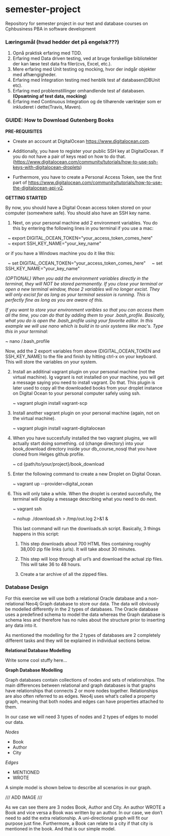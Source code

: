 # semester-project
Repository for semester project in our test and database courses on Cphbusiness PBA in software development

### Læringsmål (hvad hedder det på engelsk???)

1. Opnå praktisk erfaring med TDD.
2. Erfaring med Data driven testing, ved at bruge forskellige bibliotekter der kan læse test data fra filer(cvs, Excel, etc.).
3. Mere erfaring med Unit testing og mocking, hvor der indgår objekter med afhængigheder.
4. Erfaring med  Integration testing med henblik test af databasen(DBUnit etc).
5. Erfaring med problemstillinger omhandlende test af databasen.**(Opsætning af test data, mocking)**
6. Erfaring med Continuous Integration og de tilhørende værktøjer som er inkluderet i dette(Travis, Maven). 

### GUIDE: How to Download Gutenberg Books

**PRE-REQUISITES**

* Create an account at DigitalOcean https://www.digitalocean.com.

* Additionally, you have to register your public SSH key at DigitalOcean. If you do not have a pair of keys read on how to do that. (https://www.digitalocean.com/community/tutorials/how-to-use-ssh-keys-with-digitalocean-droplets)

* Furthermore, you have to create a Personal Access Token, see the first part of https://www.digitalocean.com/community/tutorials/how-to-use-the-digitalocean-api-v2.

**GETTING STARTED**

By now, you should have a Digital Ocean access token stored on your computer (somewhere safe). You should also have an SSH key name.

1. Next, on your personal machine add 2 environment variables. You do this by entering the following lines in you terminal if    you use a mac:

   ~ export DIGITAL_OCEAN_TOKEN="your_access_token_comes_here"    
   ~ export SSH_KEY_NAME="your_key_name"    

   or if you have a Windows machine you do it like this:  

   ~ set DIGITAL_OCEAN_TOKEN="your_access_token_comes_here"   
   ~ set SSH_KEY_NAME="your_key_name"   

   _(OPTIONAL) When you add the environment variables directly in the terminal, they will NOT be stored permanently. If you        close your terminal or open a new terminal window, those 2 variables will no longer excist. They will only excist for as      long as your terminal session is running. This is perfectly fine as long as you are aware of this._  
   
   _If you want to store your environment varibles so that you can access them all the time, you can do that by adding them to    your .bash_profile. Basically, what you do is open the .bash_profile using your favorite editor. In this example we will      use nano which is build in to unix systems like mac's. Type this in your terminal:_  
   
   ~ nano /.bash_profile  
   
   Now, add the 2 export variables from above (DIGITAL_OCEAN_TOKEN and SSH_KEY_NAME) to the file and finish by hitting ctrl-x    on your keyboard. This will store the variables on your system.
   
   
2. Install an additinal vagrant plugin on your personal machine (not the virtual machine). Ig vagrant is not installed on your    machine, you will get a message saying you need to install vagrant. Do that. This plugin is later used to copy all the        downloaded books from your droplet instance on Digital Ocean to your personal computer safely using ssh.

   ~ vagrant plugin install vagrant-scp
   
   
3. Install another vagrant plugin on your personal machine (again, not on the virtual machine).  

   ~ vagrant plugin install vagrant-digitalocean
   
   
4. When you have succesfully installed the two vagrant plugins, we will actually start doing something. cd (change directory)    into your book_download directory inside your db_course_nosql that you have cloned from Helges github profile.

   ~ cd {path/to/your/project}/book_download
   
   
5. Enter the following command to create a new Droplet on Digital Ocean.   

   ~ vagrant up --provider=digital_ocean
   
   
6. This will only take a while. When the droplet is cerated succesfully, the terminal will display a message describing what      you need to do next.

   ~ vagrant ssh  
   
   ~ nohup ./download.sh > /tmp/out.log 2>&1 &   
   
   This last command will run the downloads.sh script. Basically, 3 things happens in this script:   
   
      1. This step downloads about 700 HTML files containing roughly 38,000 zip file links (urls). It will take about 30                minutes.   
      
      2.	This step will loop through all url’s and download the actual zip files. This will take 36 to 48 hours.   

      3.	Create a tar archive of all the zipped files.   
 
   

### Database Design

For this exercise we will use both a relational Oracle database and  a non-relational Neo4j Graph database to store our data. The data will obviously be modelled differently in the 2 types of databases. The Oracle database uses a predefined schema to model the data whereas the Graph database is schema less and therefore has no rules about the structure prior to inserting any data into it.

As mentioned the modelling for the 2 types of databases are 2 completely different tasks and they will be explained in individual sections below.

**Relational Database Modelling**

Write some cool stuffy here…



**Graph Database Modelling**

Graph databases contain collections of nodes and sets of relationships. The main differences between relational and graph databases is that graphs have relationships that connects 2 or more nodes together. Relationships are also often referred to as edges. Neo4j uses what’s called a property graph, meaning that both nodes and edges can have properties attached to them.

In our case we will need 3 types of nodes and 2 types of edges to model our data. 

_Nodes_
* Book 
* Author
* City

_Edges_
* MENTIONED
* WROTE

A simple model is shown below to describe all scenarios in our graph. 

/// ADD IMAGE ///

As we can see there are 3 nodes Book, Author and City. An author WROTE a Book and vice versa a Book was written by an author. In our case, we don’t need to add the extra relationship. A uni-directional graph will fit our purpose just fine. Furthermore, a Book can relate to a city if that city is mentioned in the book. And that is our simple model.
